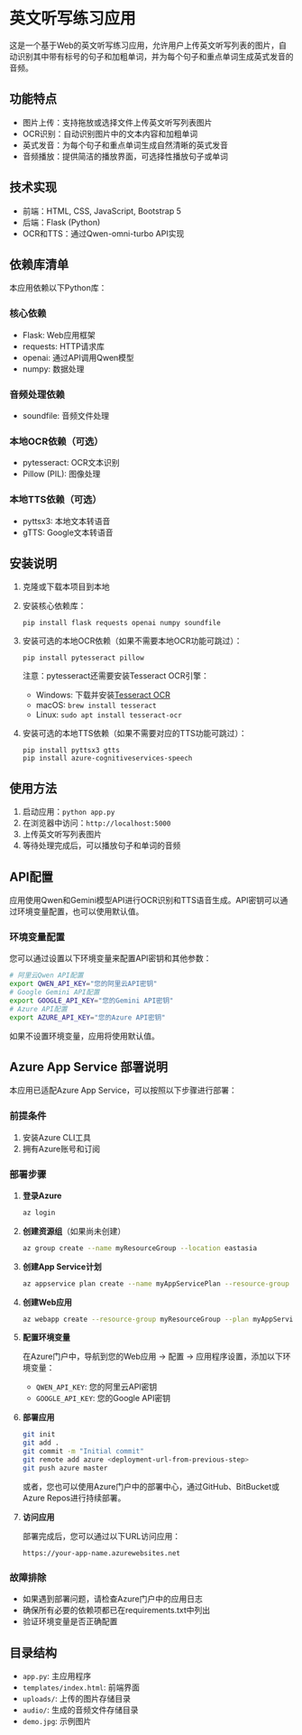 # 英文听写练习应用

这是一个基于Web的英文听写练习应用，允许用户上传英文听写列表的图片，自动识别其中带有标号的句子和加粗单词，并为每个句子和重点单词生成英式发音的音频。

## 功能特点

- 图片上传：支持拖放或选择文件上传英文听写列表图片
- OCR识别：自动识别图片中的文本内容和加粗单词
- 英式发音：为每个句子和重点单词生成自然清晰的英式发音
- 音频播放：提供简洁的播放界面，可选择性播放句子或单词

## 技术实现

- 前端：HTML, CSS, JavaScript, Bootstrap 5
- 后端：Flask (Python)
- OCR和TTS：通过Qwen-omni-turbo API实现

## 依赖库清单

本应用依赖以下Python库：

### 核心依赖
- Flask: Web应用框架
- requests: HTTP请求库
- openai: 通过API调用Qwen模型
- numpy: 数据处理

### 音频处理依赖
- soundfile: 音频文件处理

### 本地OCR依赖（可选）
- pytesseract: OCR文本识别
- Pillow (PIL): 图像处理

### 本地TTS依赖（可选）
- pyttsx3: 本地文本转语音
- gTTS: Google文本转语音

## 安装说明

1. 克隆或下载本项目到本地

2. 安装核心依赖库：
   ```
   pip install flask requests openai numpy soundfile
   ```

3. 安装可选的本地OCR依赖（如果不需要本地OCR功能可跳过）：
   ```
   pip install pytesseract pillow
   ```
   注意：pytesseract还需要安装Tesseract OCR引擎：
   - Windows: 下载并安装[Tesseract OCR](https://github.com/UB-Mannheim/tesseract/wiki)
   - macOS: `brew install tesseract`
   - Linux: `sudo apt install tesseract-ocr`

4. 安装可选的本地TTS依赖（如果不需要对应的TTS功能可跳过）：
   ```
   pip install pyttsx3 gtts
   pip install azure-cognitiveservices-speech
   ```

## 使用方法

1. 启动应用：`python app.py`
2. 在浏览器中访问：`http://localhost:5000`
3. 上传英文听写列表图片
4. 等待处理完成后，可以播放句子和单词的音频

## API配置

应用使用Qwen和Gemini模型API进行OCR识别和TTS语音生成。API密钥可以通过环境变量配置，也可以使用默认值。

### 环境变量配置

您可以通过设置以下环境变量来配置API密钥和其他参数：

```bash
# 阿里云Qwen API配置
export QWEN_API_KEY="您的阿里云API密钥"
# Google Gemini API配置
export GOOGLE_API_KEY="您的Gemini API密钥"
# Azure API配置
export AZURE_API_KEY="您的Azure API密钥"

```
如果不设置环境变量，应用将使用默认值。

## Azure App Service 部署说明

本应用已适配Azure App Service，可以按照以下步骤进行部署：

### 前提条件

1. 安装Azure CLI工具
2. 拥有Azure账号和订阅

### 部署步骤

1. **登录Azure**

   ```bash
   az login
   ```

2. **创建资源组**（如果尚未创建）

   ```bash
   az group create --name myResourceGroup --location eastasia
   ```

3. **创建App Service计划**

   ```bash
   az appservice plan create --name myAppServicePlan --resource-group myResourceGroup --sku B1 --is-linux
   ```

4. **创建Web应用**

   ```bash
   az webapp create --resource-group myResourceGroup --plan myAppServicePlan --name your-app-name --runtime "PYTHON|3.9" --deployment-local-git
   ```

5. **配置环境变量**

   在Azure门户中，导航到您的Web应用 -> 配置 -> 应用程序设置，添加以下环境变量：
   - `QWEN_API_KEY`: 您的阿里云API密钥
   - `GOOGLE_API_KEY`: 您的Google API密钥

6. **部署应用**

   ```bash
   git init
   git add .
   git commit -m "Initial commit"
   git remote add azure <deployment-url-from-previous-step>
   git push azure master
   ```

   或者，您也可以使用Azure门户中的部署中心，通过GitHub、BitBucket或Azure Repos进行持续部署。

7. **访问应用**

   部署完成后，您可以通过以下URL访问应用：
   ```
   https://your-app-name.azurewebsites.net
   ```

### 故障排除

- 如果遇到部署问题，请检查Azure门户中的应用日志
- 确保所有必要的依赖项都已在requirements.txt中列出
- 验证环境变量是否正确配置

## 目录结构

- `app.py`: 主应用程序
- `templates/index.html`: 前端界面
- `uploads/`: 上传的图片存储目录
- `audio/`: 生成的音频文件存储目录
- `demo.jpg`: 示例图片